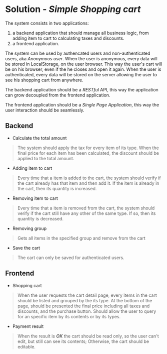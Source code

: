 # Solution - **_Simple Shopping cart_**

The system consists in two applications:
1. a backend application that should manage all business logic, from adding item to cart to calculating taxes and discounts.
2. a frontend application.

The system can be used by authencated users and non-authenticated users, aka _Anonymous user_. When the user is anonymous, every data will be stored in LocalStorage, on the user browser. This way the user's cart will be on his browser, even if the he closes and open it again.
When the user is authenticated, every data will be stored on the server allowing the user to see his shopping cart from anywhere.

The backend application should be a _RESTful_ API, this way the application can grow decoupled from the frontend application.

The frontend application should be a _Single Page Application_, this way the user interaction should be seamlessly.

## Backend
- Calculate the total amount
> The system should apply the tax for every item of its type. When the final price for each item has been calculated, the discount should be applied to the total amount.

- Adding item to cart
> Every time that a item is added to the cart, the system should verify if the cart already has that item and then add it. If the item is already in the cart, then its quantity is increased.

- Removing item to cart
> Every time that a item is removed from the cart, the system should verify if the cart still have any other of the same type. If so, then its quantity is decreased.

- Removing group
> Gets all items in the specified group and remove from the cart

- Save the cart
> The cart can only be saved for authenticated users.

## Frontend
- Shopping cart
> When the user requests the cart detail page, every items in the cart should be listed and grouped by the its type.
> At the bottom of the page, should be presented the final price including all taxes and discounts, and the purchase button.
> Should allow the user to query for an specific item by its contents or by its types.

- Payment result
> When the result is __*OK*__ the cart should be read only, so the user can't edit, but still can see its contents;
> Otherwise, the cart should be editable.
